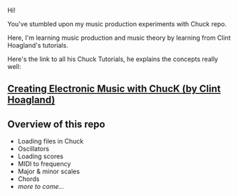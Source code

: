 Hi! 

You've stumbled upon my music production experiments with Chuck repo.

Here, I'm learning music production and music theory by learning from Clint Hoagland's tutorials.

Here's the link to all his Chuck Tutorials, he explains the concepts really well:

## [Creating Electronic Music with ChucK (by Clint Hoagland)](https://youtube.com/playlist?list=PL-9SSIBe1phI_r3JsylOZXZyAXuEKRJOS&si=71Q3e2hfUkRw7Sqf)

## Overview of this repo
- Loading files in Chuck
- Oscillators
- Loading scores
- MIDI to frequency
- Major & minor scales
- Chords
- *more to come...*
